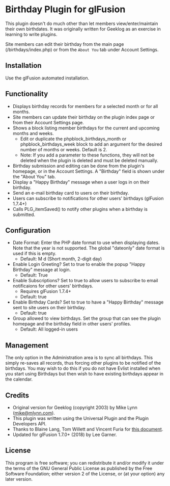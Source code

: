 # Birthday Plugin for glFusion
This plugin doesn't do much other than let members view/enter/maintain their own birthdates.
It was originally written for Geeklog as an exercise in learning to write plugins.

Site members can edit their birthday from the main page (/birthdays/index.php) or
from the `About You` tab under Account Settings.

## Installation
Use the glFusion automated installation.

## Functionality
* Displays birthday records for members for a selected month or for all months.
* Site members can update their birthday on the plugin index page or from their
Account Settings page.
* Shows a block listing member birthdays for the current and upcoming months and weeks.
  * Edit or duplicate the phpblock_birthdays_month or phpblock_birthdays_week block
to add an argument for the desired number of months or weeks. Default is 2.
  * Note: If you add a parameter to these functions, they will not be deleted
when the plugin is deleted and must be deleted manually.
* Birthday submission and editing can be done from the plugin's homepage, or
in the Account Settings. A &quot;Birthday&quot; field is shown under the
&quot;About You&quot; tab.
* Display a &quot;Happy Birthday&quot; message when a user logs in on their birthday.
* Send an e-mail birthday card to users on their birthday.
* Users can subscribe to notifications for other users' birthdays (glFusion 1.7.4+)
* Calls PLG_itemSaved() to notify other plugins when a birthday is submitted.

## Configuration
* Date Format: Enter the PHP date format to use when displaying dates.
Note that the year is not supported. The global &quot;dateonly&quot; date
format is used if this is empty.
  * Default: M d (Short month, 2-digit day)
* Enable Login Greeting? Set to true to enable the popup &quot;Happy Birthday&quot; message at login.
  * Default: True
* Enable Subscriptions? Set to true to allow users to subscribe to email notificaions for
other users' birthdays.
  * Requires glFusion 1.7.4+
  * Default: true
* Enable Birthday Cards? Set to true to have a &quot;Happy Birthday&quot; message sent to
site users on their birthday.
  * Default: true
* Group allowed to view birthdays. Set the group that can see the plugin homepage
and the birthday field in other users' profiles.
  * Default: All logged-in users

## Management
The only option in the Administration area is to sync all birthdays.
This simply re-saves all records, thus forcing other plugins to be
notified of the birthdays. You may wish to do this if you do not have Evlist
installed when you start using Birthdays but then wish to have existing
birthdays appear in the calendar.

## Credits
* Original version for Geeklog (copyright 2003) by Mike Lynn (mike@mlynn.com).
* This plugin was written using the Universal Plugin and the Plugin Developers API.
* Thanks to Blaine Lang, Tom Willett and Vincent Furia for <a href=http://gplugs.sourceforge.net/pluginman/>this document</a>.
* Updated for glFusion 1.7.0+ (2018) by Lee Garner.

## License
This program is free software; you can redistribute it and/or modify it under
the terms of the GNU General Public License as published by the Free Software
Foundation; either version 2 of the License, or (at your option) any later
version.
